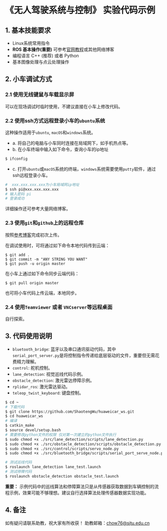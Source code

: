 # 《无人驾驶系统与控制》 实验代码示例

## 1. 基本技能要求
* Linux系统常用指令 
* **ROS 基本操作(重要)** 可参考[官网教程](http://wiki.ros.org/)或其他网络博客
* 编程语言 C++ (推荐) 或者 Python
* 基本图像处理与点云处理操作

## 2. 小车调试方式

### 2.1 使用无线键鼠与车载显示屏

可以在现场调试时临时使用，不建议直接在小车上修改代码。

### 2.2 使用ssh方式远程登录小车的`ubuntu`系统

这种操作适用于`ubuntu`, `macOS`和`windows`系统。

* a. 将自己的电脑与小车同时连接在局域网下，如手机热点等。
* b. 在小车终端中输入如下命令，查询小车的ip地址
``` bash
$ ifconfig
```
* c. 打开`ubuntu`或`macOS`系统的终端，`windows`系统需要使用`putty`软件，通过ssh远程登录小车。
``` bash
#  xxx.xxx.xxx.xxx为小车局域网ip地址
$ ssh pi@xxx.xxx.xxx.xxx
# 输入密码 pi
# 登录成功
``` 
详细操作还可参考大量网络博客。

### 2.3 使用`git`和`github`上的远程仓库

按照[参考博客](https://blog.csdn.net/zamamiro/article/details/70172900?utm_medium=distribute.pc_relevant.none-task-blog-BlogCommendFromMachineLearnPai2-2.control&depth_1-utm_source=distribute.pc_relevant.none-task-blog-BlogCommendFromMachineLearnPai2-2.control)完成初次上传。

在调试使用时，可将通过如下命令本地代码传到云端：
```
$ git add .
$ git commit -m "ANY STRING YOU WANT"
$ git push -u origin master
```
在小车上通过如下命令同步云端代码：
```
$ git pull origin master
```
也可将小车代码上传云端，本地同步。

### 2.4 使用`Teamviewer` 或者 `VNCserver`等远程桌面
自行探索。

## 3. 代码使用说明
* `bluetooth_bridge`: 蓝牙以及串口通讯驱动代码，其中`serial_port_server.py`是将控制指令传递给底层驱动的文件，重要但无需花费精力理解。
* `control`: 舵机控制。
* `lane_detection`: 视觉巡线代码示例。
* `obstacle_detection`: 激光雷达停障示例。
* `rplidar_ros`: 激光雷达驱动。
* `teleop_twist_keyboard`: 键盘控制。

``` bash
$ cd ~
# 下载代码
$ git clone https://github.com/ShaotengWu/huaweicar_ws.git
$ cd huaweicar_ws
# 编译
$ catkin_make
$ source devel/setup.bash
# 需要修改python文件的权限 仅对第一次建立的python文件执行
$ sudo chmod +x ./src/lane_detection/scripts/lane_detection.py
$ sudo chmod +x ./src/obstacle_detection/scripts/obstacle_detection.py
$ sudo chmod +x ./src/control/scripts/servo_node.py
$ sudo chmod +x ./src/bluetooth_bridge/scripts/serial_port_serve_node.py

# 测试巡线代码
$ roslaunch lane_detection lane_test.launch
# 测试停障代码
$ roslaunch obstacle_detection obstacle_test.launch
```

**重要：** 示例代码中的巡线算法和停障算法只是从传感器获取数据到车辆控制的流程示例，效果可能不够理想。建议自行选择算法处理传感器数据实现功能。

## 4. 备注

如有疑问请联系助教，祝大家有所收获！
助教邮箱：chow76@sjtu.edu.cn
